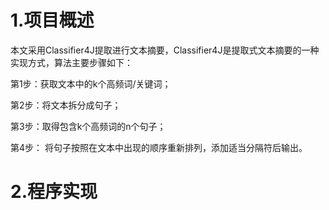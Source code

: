 # 1.项目概述

本文采用Classifier4J提取进行文本摘要，Classifier4J是提取式文本摘要的一种实现方式，算法主要步骤如下：  


第1步：获取文本中的k个高频词/关键词；  

第2步：将文本拆分成句子；  

第3步：取得包含k个高频词的n个句子；  

第4步： 将句子按照在文本中出现的顺序重新排列，添加适当分隔符后输出。  


# 2.程序实现

```

```